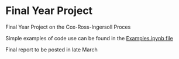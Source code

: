 # Final Year Project

Final Year Project on the Cox-Ross-Ingersoll Proces

Simple examples of code use can be found in the [Examples.ipynb file](https://github.com/tao-yu/cox-ingersoll-ross/blob/master/sim/Examples.ipynb)

Final report to be posted in late March
